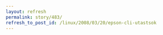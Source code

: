 ```yaml
---
layout: refresh
permalink: story/483/
refresh_to_post_id: /linux/2008/03/20/epson-cli-utastsok
---
```

